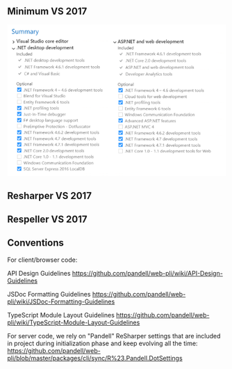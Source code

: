 ## Minimum VS 2017

![alt text](https://github.com/iamtrushar/Documents/blob/master/images/vsMinSettings.png)

## Resharper VS 2017

## Respeller VS 2017


## Conventions
For client/browser code:

API Design Guidelines
https://github.com/pandell/web-pli/wiki/API-Design-Guidelines

JSDoc Formatting Guidelines
https://github.com/pandell/web-pli/wiki/JSDoc-Formatting-Guidelines

TypeScript Module Layout Guidelines
https://github.com/pandell/web-pli/wiki/TypeScript-Module-Layout-Guidelines

For server code, we rely on "Pandell" ReSharper settings that are included in project during initialization phase and keep evolving all the time:
https://github.com/pandell/web-pli/blob/master/packages/cli/sync/R%23.Pandell.DotSettings
